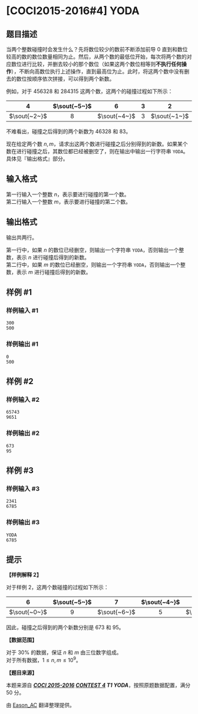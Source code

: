# [COCI2015-2016#4] YODA

## 题目描述

当两个整数碰撞时会发生什么？先将数位较少的数前不断添加前导 $0$ 直到和数位较高的数的数位数量相同为止。然后，从两个数的最低位开始，每次将两个数的对应数位进行比较，并删去较小的那个数位（如果这两个数位相等则**不执行任何操作**），不断向高数位执行上述操作，直到最高位为止。此时，将这两个数中没有删去的数位按顺序依次拼接，可以得到两个新数。

例如，对于 $456328$ 和 $284315$ 这两个数，这两个的碰撞过程如下所示：

| $4$ | $\sout{~5~}$ | $6$ | $3$ | $2$ | $8$ |
| :-: | :-: | :-: | :-: | :-: | :-: |
| $\sout{~2~}$ | $8$ | $\sout{~4~}$ | $3$ | $\sout{~1~}$ | $\sout{~5~}$ |

不难看出，碰撞之后得到的两个新数为 $46328$ 和 $83$。

现在给定两个数 $n,m$，请求出这两个数进行碰撞之后分别得到的新数。如果某个数在进行碰撞之后，其数位都已经被删空了，则在输出中输出一行字符串 `YODA`。具体见『输出格式』部分。

## 输入格式

第一行输入一个整数 $n$，表示要进行碰撞的第一个数。  
第二行输入一个整数 $m$，表示要进行碰撞的第二个数。

## 输出格式

输出共两行。

第一行中，如果 $n$ 的数位已经删空，则输出一个字符串 `YODA`，否则输出一个整数，表示 $n$ 进行碰撞后得到的新数。  
第二行中，如果 $m$ 的数位已经删空，则输出一个字符串 `YODA`，否则输出一个整数，表示 $m$ 进行碰撞后得到的新数。  

## 样例 #1

### 样例输入 #1
```
300
500
```

### 样例输出 #1

```
0
500
```

## 样例 #2

### 样例输入 #2
```
65743
9651
```

### 样例输出 #2

```
673
95
```

## 样例 #3

### 样例输入 #3
```
2341
6785
```

### 样例输出 #3

```
YODA
6785
```

## 提示

**【样例解释 2】**

对于样例 $2$，这两个数碰撞的过程如下所示：

| $6$ | $\sout{~5~}$ | $7$ | $\sout{~4~}$ | $3$ |
| :----------: | :----------: | :----------: | :----------: | :----------: |
| $\sout{~0~}$ | $9$ | $\sout{~6~}$ | $5$ | $\sout{~1~}$ |

因此，碰撞之后得到的两个新数分别是 $673$ 和 $95$。

**【数据范围】**

对于 $30\%$ 的数据，保证 $n$ 和 $m$ 由三位数字组成。  
对于所有数据，$1\leqslant n,m\leqslant 10^9$。

**【题目来源】**

本题来源自 **_[COCI 2015-2016](https://hsin.hr/coci/archive/2015_2016/) [CONTEST 4](https://hsin.hr/coci/archive/2015_2016/contest4_tasks.pdf) T1 YODA_**，按照原题数据配置，满分 $50$ 分。

由 [Eason_AC](https://www.luogu.com.cn/user/112917) 翻译整理提供。
